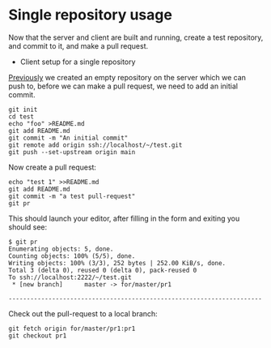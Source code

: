 # Single repository usage

Now that the server and client are built and running,
create a test repository, and commit to it, and make a pull request.

* Client setup for a single repository


[Previously](./install.md) we created an empty repository on the server which we can push to, before we can make a pull request, we need to add an initial commit.

```
git init
cd test
echo "foo" >README.md
git add README.md
git commit -m "An initial commit"
git remote add origin ssh://localhost/~/test.git
git push --set-upstream origin main
```

Now create a pull request:
```
echo "test 1" >>README.md
git add README.md
git commit -m "a test pull-request"
git pr
```

This should launch your editor, after filling in the form and exiting you should see:

```
$ git pr
Enumerating objects: 5, done.
Counting objects: 100% (5/5), done.
Writing objects: 100% (3/3), 252 bytes | 252.00 KiB/s, done.
Total 3 (delta 0), reused 0 (delta 0), pack-reused 0
To ssh://localhost:2222/~/test.git
 * [new branch]      master -> for/master/pr1

----------------------------------------------------------------------
```

Check out the pull-request to a local branch:
```
git fetch origin for/master/pr1:pr1
git checkout pr1
```

